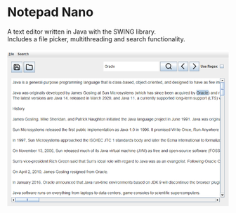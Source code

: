 # Notepad Nano
A text editor written in Java with the SWING library. \
Includes a file picker, multithreading and search functionality.\
\
![screenshot](sample.png)
